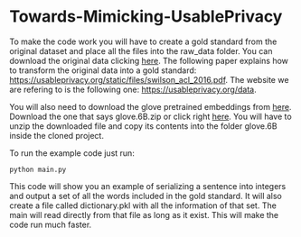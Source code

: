 # Towards-Mimicking-UsablePrivacy

To make the code work you will have to create a gold standard from the original dataset and place all the files into the raw_data folder. You can download the original data clicking [here](https://usableprivacy.org/static/data/OPP-115_v1_0.zip). The following paper explains how to transform the original data into a gold standard: https://usableprivacy.org/static/files/swilson_acl_2016.pdf. The website we are refering to is the following one: https://usableprivacy.org/data. 

You will also need to download the glove pretrained embeddings from [here](https://nlp.stanford.edu/projects/glove/). Download the one that says glove.6B.zip or click right [here](http://nlp.stanford.edu/data/glove.6B.zip). You will have to unzip the downloaded file and copy its contents into the folder glove.6B inside the cloned project. 

To run the example code just run:

`python main.py`

This code will show you an example of serializing a sentence into integers and output a set of all the words included in the gold standard. It will also create a file called dictionary.pkl with all the information of that set. The main will read directly from that file as long as it exist. This will make the code run much faster. 


